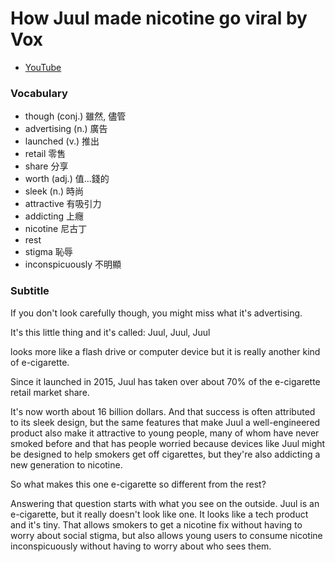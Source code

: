 # How Juul made nicotine go viral by Vox

* [YouTube](https://www.youtube.com/watch?v=AFOpoKBUyok)

### Vocabulary

* though (conj.) 雖然, 儘管
* advertising (n.) 廣告
* launched (v.) 推出
* retail 零售
* share 分享
* worth (adj.) 值...錢的
* sleek (n.) 時尚
* attractive 有吸引力
* addicting 上癮
* nicotine 尼古丁
* rest
* stigma 恥辱
* inconspicuously 不明顯

### Subtitle

If you don't look carefully though, you might miss what it's advertising.

It's this little thing and it's called: Juul, Juul, Juul

looks more like a flash drive or computer device but it is really another kind of e-cigarette.

Since it launched in 2015, Juul has taken over about 70% of the e-cigarette retail market share.

It's now worth about 16 billion dollars. And that success is often attributed to its sleek design, but the same features that make Juul a well-engineered product also make it attractive to young people, many of whom have never smoked before and that has people worried because devices like Juul might be designed to help smokers get off cigarettes, but they're also addicting a new generation to nicotine.

So what makes this one e-cigarette so different from the rest?

Answering that question starts with what you see on the outside. Juul is an e-cigarette, but it really doesn't look like one. It looks like a tech product and it's tiny. That allows smokers to get a nicotine fix without having to worry about social stigma, but also allows young users to consume nicotine inconspicuously without having to worry about who sees them.